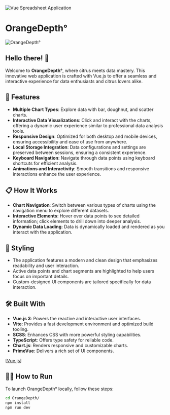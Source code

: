 ![Vue Spreadsheet Application](https://github.com/davislyu/FrontendSpreadSheetsProj/assets/27707434/d1c4f553-bc29-495f-a1ea-b7c423e3e3e2)
# OrangeDepth°

![OrangeDepth°](https://github.com/davislyu/OrangeDepth/assets/orange-depth-banner.png)

## Hello there! 👋

Welcome to **OrangeDepth°**, where citrus meets data mastery. This innovative web application is crafted with Vue.js to offer a seamless and interactive experience for data enthusiasts and citrus lovers alike.

## 🚀 Features

- **Multiple Chart Types**: Explore data with bar, doughnut, and scatter charts.
- **Interactive Data Visualizations**: Click and interact with the charts, offering a dynamic user experience similar to professional data analysis tools.
- **Responsive Design**: Optimized for both desktop and mobile devices, ensuring accessibility and ease of use from anywhere.
- **Local Storage Integration**: Data configurations and settings are preserved between sessions, ensuring a consistent experience.
- **Keyboard Navigation**: Navigate through data points using keyboard shortcuts for efficient analysis.
- **Animations and Interactivity**: Smooth transitions and responsive interactions enhance the user experience.

## 📋 How It Works

- **Chart Navigation**: Switch between various types of charts using the navigation menu to explore different datasets.
- **Interactive Elements**: Hover over data points to see detailed information; click elements to drill down into deeper analysis.
- **Dynamic Data Loading**: Data is dynamically loaded and rendered as you interact with the application.

## 🎨 Styling

- The application features a modern and clean design that emphasizes readability and user interaction.
- Active data points and chart segments are highlighted to help users focus on important details.
- Custom-designed UI components are tailored specifically for data interaction.

## 🛠 Built With

- **Vue.js 3**: Powers the reactive and interactive user interfaces.
- **Vite**: Provides a fast development environment and optimized build tooling.
- **SCSS**: Enhances CSS with more powerful styling capabilities.
- **TypeScript**: Offers type safety for reliable code.
- **Chart.js**: Renders responsive and customizable charts.
- **PrimeVue**: Delivers a rich set of UI components.


[[Vue.js]]


## 🏃🏼 How to Run

To launch OrangeDepth° locally, follow these steps:

```bash
cd OrangeDepth/
npm install
npm run dev
```

[Vue.js]: https://img.shields.io/badge/Vue.js-35495E?style=for-the-badge&logo=vuedotjs&logoColor=4FC08D

